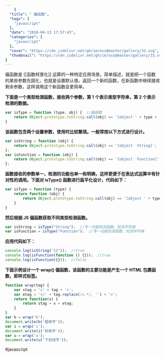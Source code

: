 ```yaml
---
    {
  "title": " 偏函数",
  "tags": [
    "javascript"
  ],
  "date": "2018-04-13 17:57:43",
  "categories": [
    "javascript"
  ],
  "cover": "https://cdn.jsdelivr.net/gh/im/oss@master/gallery/33.svg",
  "thumbnail": "https://cdn.jsdelivr.net/gh/im/oss@master/gallery/33.svg"
}
---
```

    
偏函数是 [[函数柯里化]]  运算的一种特定应用场景。简单描述，就是把一个函数的某些参数先固化，也就是设置默认值，返回一个新的函数，在新函数中继续接收剩余参数，这样调用这个新函数会更简单。

**下面是一个类型检测函数，接收两个参数，第 1 个表示类型字符串，第 2 个表示检测的数据。**

```js
var isType = function (type, obj) {  //偏函数
    return Object.prototype.toString.call(obj) == '[object ' + type + ']';
}
```
<!--more-->

**该函数包含两个设置参数，使用时比较繁琐。一般常按以下方式进行设计。**

```js
var isString = function (obj) {
    return Object.prototype.toString.call(obj) == '[object  String]';
};
var isFunction = function (obj) {
    return Object.prototype.toString.call(obj) == '[object  Function]';
};
```

**函数接收的参数单一，检测的功能也单一和明确，这样更便于在表达式运算中有针对性的调用。下面对 isType() 函数进行扁平化设计，代码如下：**

```js
var isType = function (type) {
    return function (obj) {
        return Object.prototype.toString.call(obj) == '[object ' + type + ']';
    }
}
```

**然后根据 JS 偏函数获取不同类型检测函数。**

```js
var isString = isType("String");  //专一功能检测函数，检测字符串
var isFunction = isType("Function");  //专一功能检测函数，检测字符串
```

**应用代码如下：**

```js
console.log(isString("12"));  //true
console.log(isFunction(function () {}));  //true
console.log(isFunction({}));  //false
```

**下面示例设计一个 wrap() 偏函数，该函数的主要功能是产生一个 HTML 包裹函数，即样式标签。**

```js
function wrap(tag) {
    var stag = '<' + tag + '>';
    var etag = '</' + tag.replace(/s.*/, '') + '>';
    return function(x) {
        return stag + x + etag;
    }
}
var b = wrap('b');
document.write(b('粗体字'));
var i = wrap('i');
document.write(i('斜体字'));
var u = wrap('u');
document.write(u('下划线字'));
```

#javascript